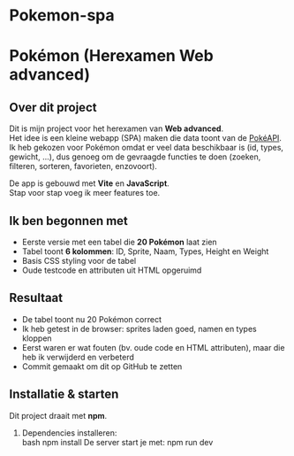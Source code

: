# Pokemon-spa

# Pokémon  (Herexamen Web advanced)

## Over dit project
Dit is mijn project voor het herexamen van **Web advanced**.  
Het idee is een kleine webapp (SPA) maken die data toont van de [PokéAPI](https://pokeapi.co/).  
Ik heb gekozen voor Pokémon omdat er veel data beschikbaar is (id, types, gewicht, ...), dus genoeg om de gevraagde functies te doen (zoeken, filteren, sorteren, favorieten, enzovoort).

De app is gebouwd met **Vite** en **JavaScript**.  
Stap voor stap voeg ik meer features toe.  

## Ik ben begonnen met
- Eerste versie met een tabel die **20 Pokémon** laat zien  
- Tabel toont **6 kolommen**: ID, Sprite, Naam, Types, Height en Weight  
- Basis CSS styling voor de tabel  
- Oude testcode en attributen uit HTML opgeruimd

 ## Resultaat
- De tabel toont nu 20 Pokémon correct
- Ik heb getest in de browser: sprites laden goed, namen en types kloppen
- Eerst waren er wat fouten (bv. oude code en HTML attributen), maar die heb ik verwijderd en verbeterd
- Commit gemaakt om dit op GitHub te zetten

## Installatie & starten
Dit project draait met **npm**.  
1. Dependencies installeren:  
   bash
   npm install
De server start je met:
npm run dev

   

